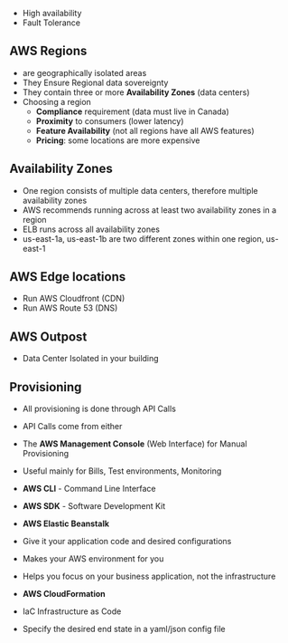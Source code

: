 - High availability
- Fault Tolerance

## AWS Regions

- are geographically isolated areas
- They Ensure Regional data sovereignty
- They contain three or more **Availability Zones** (data centers)
- Choosing a region
	- **Compliance** requirement (data must live in Canada)
	- **Proximity** to consumers (lower latency)
	- **Feature Availability** (not all regions have all AWS features)
	- **Pricing**: some locations are more expensive

## Availability Zones

- One region consists of multiple data centers, therefore multiple availability zones
- AWS recommends running across at least two availability zones in a region
- ELB runs across all availability zones
- us-east-1a, us-east-1b are two different zones within one region, us-east-1

## AWS Edge locations
- Run AWS Cloudfront (CDN)
- Run AWS Route 53 (DNS)

## AWS Outpost 
- Data Center Isolated in your building
  

## Provisioning

- All provisioning is done through API Calls
- API Calls come from either

- The **AWS Management Console** (Web Interface) for Manual Provisioning

- Useful mainly for Bills, Test environments, Monitoring

- **AWS CLI** - Command Line Interface
- **AWS SDK** - Software Development Kit
- **AWS Elastic Beanstalk**

- Give it your application code and desired configurations
- Makes your AWS environment for you
- Helps you focus on your business application, not the infrastructure

- **AWS CloudFormation**

- IaC Infrastructure as Code
- Specify the desired end state in a yaml/json config file